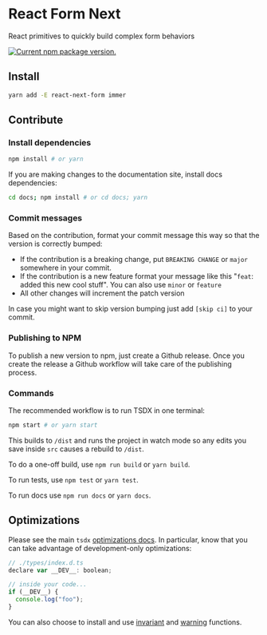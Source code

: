 # React Form Next

React primitives to quickly build complex form behaviors

<a href="https://www.npmjs.org/package/react-next-form">
  <img src="https://img.shields.io/npm/v/react-next-form.svg" alt="Current npm package version." />
</a>

## Install

```bash
yarn add -E react-next-form immer
```

## Contribute

### Install dependencies

```bash
npm install # or yarn
```

If you are making changes to the documentation site, install docs dependencies:

```bash
cd docs; npm install # or cd docs; yarn
```

### Commit messages

Based on the contribution, format your commit message this way so that the version is correctly bumped:

- If the contribution is a breaking change, put `BREAKING CHANGE` or `major` somewhere in your commit.
- If the contribution is a new feature format your message like this "`feat`: added this new cool stuff". You can also use `minor` or `feature`
- All other changes will increment the patch version

In case you might want to skip version bumping just add `[skip ci]` to your commit.

### Publishing to NPM

To publish a new version to npm, just create a Github release. Once you create the release a Github workflow will take care of the publishing process.

### Commands

The recommended workflow is to run TSDX in one terminal:

```bash
npm start # or yarn start
```

This builds to `/dist` and runs the project in watch mode so any edits you save inside `src` causes a rebuild to `/dist`.

To do a one-off build, use `npm run build` or `yarn build`.

To run tests, use `npm test` or `yarn test`.

To run docs use `npm run docs` or `yarn docs`.

## Optimizations

Please see the main `tsdx` [optimizations docs](https://github.com/palmerhq/tsdx#optimizations). In particular, know that you can take advantage of development-only optimizations:

```js
// ./types/index.d.ts
declare var __DEV__: boolean;

// inside your code...
if (__DEV__) {
  console.log("foo");
}
```

You can also choose to install and use [invariant](https://github.com/palmerhq/tsdx#invariant) and [warning](https://github.com/palmerhq/tsdx#warning) functions.
